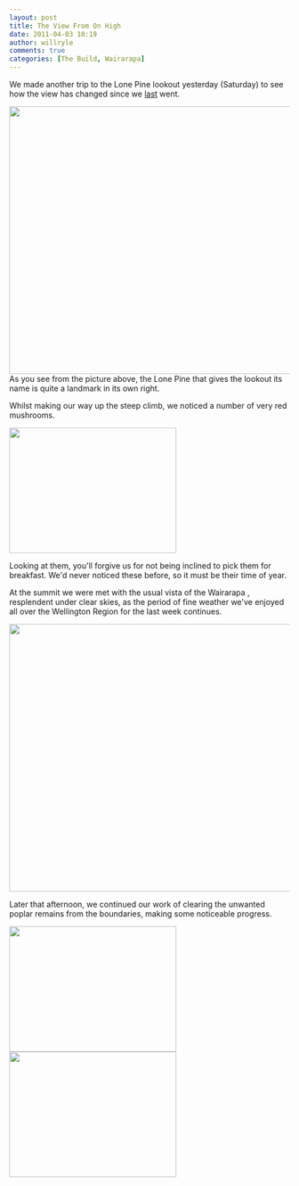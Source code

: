 ```yaml
---
layout: post
title: The View From On High
date: 2011-04-03 10:19
author: willryle
comments: true
categories: [The Build, Wairarapa]
---
```

We made another trip to the Lone Pine lookout yesterday (Saturday) to see how the view has changed since we <a title="Still Watching This Space" href="http://willryle.wordpress.com/2011/02/27/still-watching-this-space/">last</a> went.
<p style="text-align:left;"><a href="http://willryle.files.wordpress.com/2011/04/front-boundary-again-004.jpg" target="_blank"><img class="aligncenter size-full wp-image-546" title="The Lone Pine from the town" src="http://willryle.files.wordpress.com/2011/04/front-boundary-again-004.jpg" alt="" width="640" height="480" /></a>As you see from the picture above, the Lone Pine that gives the lookout its name is quite a landmark in its own right. <!--more--></p>
Whilst making our way up the steep climb, we noticed a number of very red mushrooms.

<a title="Mushroom" href="http://willryle.files.wordpress.com/2011/04/front-boundary-again-007.jpg" target="_blank"><img class="alignleft size-medium wp-image-547" title="Mushroom" src="http://willryle.files.wordpress.com/2011/04/front-boundary-again-007.jpg?w=300" alt="" width="300" height="225" /></a>

Looking at them, you'll forgive us for not being inclined to pick them for breakfast. We'd never noticed these before, so it must be their time of year.

At the summit we were met with the usual vista of the Wairarapa , resplendent under clear skies, as the period of fine weather we've enjoyed all over the Wellington Region for the last week continues.
<p style="text-align:center;"><a href="http://willryle.files.wordpress.com/2011/04/front-boundary-again-009-section-marked.jpg" target="_blank"><img class="aligncenter size-full wp-image-548" title="Section Marked" src="http://willryle.files.wordpress.com/2011/04/front-boundary-again-009-section-marked.jpg" alt="" width="640" height="480" /></a></p>
Later that afternoon, we continued our work of clearing the unwanted poplar remains from the boundaries, making some noticeable progress.

<a href="http://willryle.files.wordpress.com/2011/04/front-boundary-again-025.jpg" target="_blank"><img class="alignnone size-medium wp-image-551" title="Lyon St Boundary" src="http://willryle.files.wordpress.com/2011/04/front-boundary-again-025.jpg?w=300" alt="" width="300" height="225" /></a> <a href="http://willryle.files.wordpress.com/2011/04/front-boundary-again-0301.jpg" target="_blank"><img class="alignright size-medium wp-image-553" title="North East boundary" src="http://willryle.files.wordpress.com/2011/04/front-boundary-again-0301.jpg?w=300" alt="" width="300" height="225" /></a>
